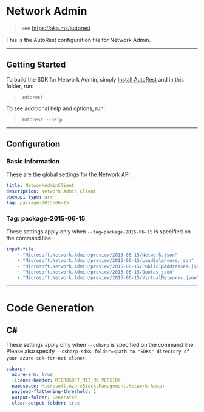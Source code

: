 # Network Admin

> see https://aka.ms/autorest

This is the AutoRest configuration file for Network Admin.

---
## Getting Started
To build the SDK for Network Admin, simply [Install AutoRest](https://aka.ms/autorest/install) and in this folder, run:

> `autorest`

To see additional help and options, run:

> `autorest --help`
---

## Configuration

### Basic Information
These are the global settings for the Network API.

``` yaml
title: NetworkAdminClient
description: Network Admin Client
openapi-type: arm
tag: package-2015-06-15
```

### Tag: package-2015-06-15

These settings apply only when `--tag=package-2015-06-15` is specified on the command line.

``` yaml $(tag) == 'package-2015-06-15'
input-file:
    - "Microsoft.Network.Admin/preview/2015-06-15/Network.json"
    - "Microsoft.Network.Admin/preview/2015-06-15/LoadBalancers.json"
    - "Microsoft.Network.Admin/preview/2015-06-15/PublicIpAddresses.json"
    - "Microsoft.Network.Admin/preview/2015-06-15/Quotas.json"
    - "Microsoft.Network.Admin/preview/2015-06-15/VirtualNetworks.json"
```

---
# Code Generation

## C#

These settings apply only when `--csharp` is specified on the command line.
Please also specify `--csharp-sdks-folder=<path to "SDKs" directory of your azure-sdk-for-net clone>`.

``` yaml $(csharp)
csharp:
  azure-arm: true
  license-header: MICROSOFT_MIT_NO_VERSION
  namespace: Microsoft.AzureStack.Management.Network.Admin
  payload-flattening-threshold: 1
  output-folder: Generated
  clear-output-folder: true
```
